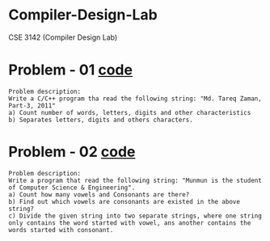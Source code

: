 # Compiler-Design-Lab
CSE 3142 (Compiler Design Lab)

# Problem - 01 [code](https://github.com/Zannatul-Naim/Compiler-Design-Lab/blob/main/problem_01.cpp)
    Problem description:
    Write a C/C++ program tha read the following string: "Md. Tareq Zaman, Part-3, 2011"
    a) Count number of words, letters, digits and other characteristics
    b) Separates letters, digits and others characters.

# Problem - 02 [code](#)
    Problem description:
    Write a program that read the following string: "Munmun is the student of Computer Science & Engineering".
    a) Count how many vowels and Consonants are there?
    b) Find out which vowels are consonants are existed in the above string?
    c) Divide the given string into two separate strings, where one string only contains the word started with vowel, ans another contains the words started with consonant.
